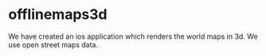 offlinemaps3d
=============

We have created an ios application which renders the world maps in 3d. We use open street maps data. 